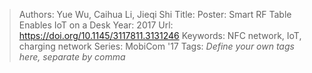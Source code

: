 > Authors: Yue Wu, Caihua Li, Jieqi Shi
> Title: Poster: Smart RF Table Enables IoT on a Desk
> Year: 2017
> Url: https://doi.org/10.1145/3117811.3131246
> Keywords: NFC network, IoT, charging network
> Series: MobiCom '17
> Tags: *Define your own tags here, separate by comma*